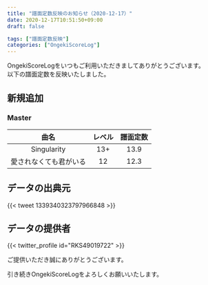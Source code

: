 ```yaml
---
title: "譜面定数反映のお知らせ（2020-12-17）"
date: 2020-12-17T10:51:50+09:00
draft: false

tags: ["譜面定数反映"]
categories: ["OngekiScoreLog"]
---
```


OngekiScoreLogをいつもご利用いただきましてありがとうございます。  
以下の譜面定数を反映いたしました。

<!--more-->

## 新規追加

### Master

| 曲名 | レベル | 譜面定数 |
|:-:|:-:|:-:|
|Singularity| 13+ | 13.9|
|愛されなくても君がいる| 12 | 12.3|

<!-- ### Expert

| 曲名 | レベル | 譜面定数 |
|:-:|:-:|:-:| -->

## データの出典元

{{< tweet 1339340323797966848 >}}

## データの提供者

{{< twitter_profile id="RKS49019722" >}}

<!-- （順不同　敬称略） -->
ご提供いただき誠にありがとうございます。

引き続きOngekiScoreLogをよろしくお願いいたします。
